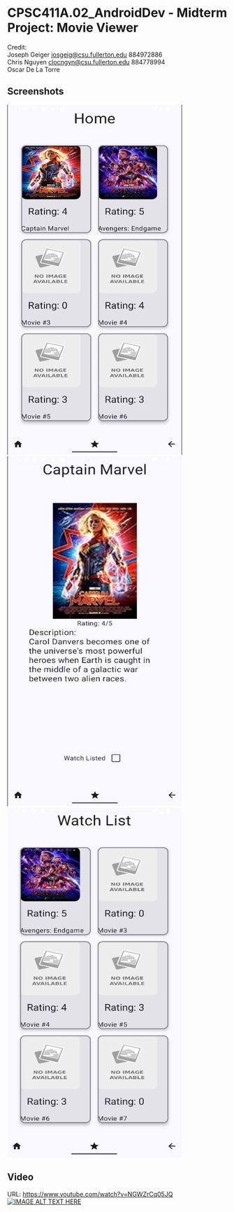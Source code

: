 # CPSC411A.02_AndroidDev - Midterm Project: Movie Viewer
Credit:\
Joseph Geiger josgeig@csu.fullerton.edu 884972886\
Chris Nguyen clocngyn@csu.fullerton.edu 884778994\
Oscar De La Torre

## Screenshots
<img src="screenshots/Screenshot_1.png" alt="Project Sketch" width=400 height=800>
<img src="screenshots/Screenshot_2.png" alt="Project Sketch" width=400 height=800>
<img src="screenshots/Screenshot_3.png" alt="Project Sketch" width=400 height=800>

## Video
URL: https://www.youtube.com/watch?v=NGWZrCq05JQ
[![IMAGE ALT TEXT HERE](https://img.youtube.com/vi/NGWZrCq05JQ/0.jpg)](https://www.youtube.com/watch?v=NGWZrCq05JQ)
